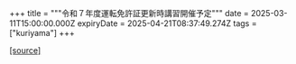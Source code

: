 +++
title = """令和７年度運転免許証更新時講習開催予定"""
date = 2025-03-11T15:00:00.000Z
expiryDate = 2025-04-21T08:37:49.274Z
tags = ["kuriyama"]
+++


[[source]](https://www.town.kuriyama.hokkaido.jp/site/koutsuuannzen/30694.html)
